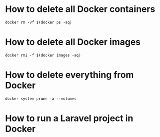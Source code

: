 # How to delete all Docker containers

```shell
docker rm -vf $(docker ps -aq)
```

# How to delete all Docker images

```shell
docker rmi -f $(docker images -aq)
```

# How to delete everything from Docker

```shell
docker system prune -a --volumes
```

# How to run a Laravel project in Docker

